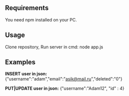 ## Requirements ##
You need npm installed on your PC. 

## Usage ##
Clone repository, 
Run server in cmd: node app.js

## Examples ##
**INSERT user in json:**
{"username":"adam","email":"asik@mail.ru","deleted":"0"}

**PUT|UPDATE user in json:**
{"username":"Adam12", "id" : 4}
